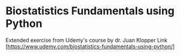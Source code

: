 # Biostatistics Fundamentals using Python

Extended exercise from Udemy's course by dr. Juan Klopper 
Link [https://www.udemy.com/biostatistics-fundamentals-using-python/]
